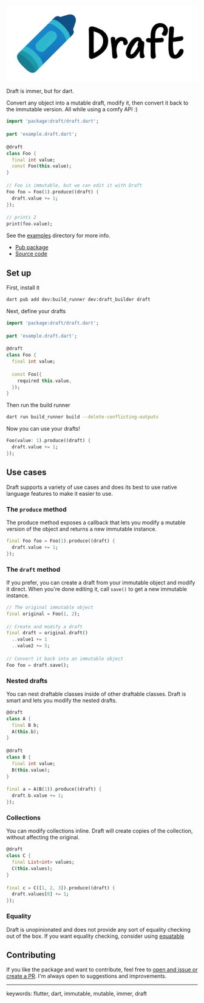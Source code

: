 <p align="center">
  <img src="https://raw.githubusercontent.com/josiahsrc/draft/main/assets/header.png" />
</p>

Draft is immer, but for dart.

Convert any object into a mutable draft, modify it, then convert it back to the immutable version. All while using a comfy API :)

```dart
import 'package:draft/draft.dart';

part 'example.draft.dart';

@draft
class Foo {
  final int value;
  const Foo(this.value);
}

// Foo is immutable, but we can edit it with Draft
Foo foo = Foo(1).produce((draft) {
  draft.value += 1;
});

// prints 2
print(foo.value);
```

See the [examples](https://github.com/josiahsrc/draft) directory for more info.

- [Pub package](https://pub.dev/packages/draft)
- [Source code](https://github.com/josiahsrc/draft/blob/main/packages/draft)

## Set up

First, install it

```sh
dart pub add dev:build_runner dev:draft_builder draft
```

Next, define your drafts

```dart
import 'package:draft/draft.dart';

part 'example.draft.dart';

@draft
class Foo {
  final int value;

  const Foo({
    required this.value,
  });
}
```

Then run the build runner

```sh
dart run build_runner build --delete-conflicting-outputs
```

Now you can use your drafts!

```dart
Foo(value: 1).produce((draft) {
  draft.value += 1;
});
```

## Use cases

Draft supports a variety of use cases and does its best to use native language features to make it easier to use.

### The `produce` method

The produce method exposes a callback that lets you modify a mutable version of the object and returns a new immutable instance.

```dart
final Foo foo = Foo(1).produce((draft) {
  draft.value += 1;
});
```

### The `draft` method

If you prefer, you can create a draft from your immutable object and modify it direct. When you're done editing it, call `save()` to get a new immutable instance.

```dart
// The original immutable object
final original = Foo(1, 2);

// Create and modify a draft
final draft = original.draft()
  ..value1 += 1
  ..value2 += 5;

// Convert it back into an immutable object
Foo foo = draft.save();
```

### Nested drafts

You can nest draftable classes inside of other draftable classes. Draft is smart and lets you modify the nested drafts.

```dart
@draft
class A {
  final B b;
  A(this.b);
}

@draft
class B {
  final int value;
  B(this.value);
}

final a = A(B(1)).produce((draft) {
  draft.b.value += 1;
});
```

### Collections

You can modify collections inline. Draft will create copies of the collection, without affecting the original.

```dart
@draft
class C {
  final List<int> values;
  C(this.values);
}

final c = C([1, 2, 3]).produce((draft) {
  draft.values[0] += 1;
});
```

### Equality

Draft is unopinionated and does not provide any sort of equality checking out of the box. If you want equality checking, consider using [equatable](https://pub.dev/packages/equatable)

## Contributing

If you like the package and want to contribute, feel free to [open and issue or create a PR](https://github.com/josiahsrc/draft/tree/main). I'm always open to suggestions and improvements.

---

keywords: flutter, dart, immutable, mutable, immer, draft
